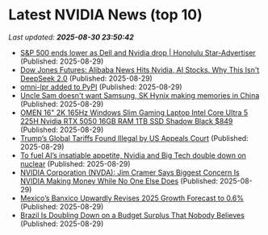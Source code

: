 # Latest NVIDIA News (top 10)
_Last updated: **2025-08-30 23:50:42**_

- [S&P 500 ends lower as Dell and Nvidia drop | Honolulu Star-Advertiser](https://www.staradvertiser.com/2025/08/29/breaking-news/sp-500-ends-lower-as-dell-and-nvidia-drop/) (Published: 2025-08-29)
- [Dow Jones Futures: Alibaba News Hits Nvidia, AI Stocks. Why This Isn't DeepSeek 2.0](https://biztoc.com/x/bd3f9a1cc7710e22) (Published: 2025-08-29)
- [omni-lpr added to PyPI](https://pypi.org/project/omni-lpr/) (Published: 2025-08-29)
- [Uncle Sam doesn't want Samsung, SK Hynix making memories in China](https://www.theregister.com/2025/08/29/uncle_sam_doesnt_want_samsung/) (Published: 2025-08-29)
- [OMEN 16" 2K 165Hz Windows Slim Gaming Laptop Intel Core Ultra 5 225H Nvidia RTX 5050 16GB RAM 1TB SSD Shadow Black $849](https://slickdeals.net/f/18566590-omen-16-2k-165hz-windows-slim-gaming-laptop-intel-core-ultra-5-225h-nvidia-rtx-5050-16gb-ram-1tb-ssd-shadow-black-849) (Published: 2025-08-29)
- [Trump’s Global Tariffs Found Illegal by US Appeals Court](https://biztoc.com/x/43c805dc7c8bb096) (Published: 2025-08-29)
- [To fuel AI’s insatiable appetite, Nvidia and Big Tech double down on nuclear](https://biztoc.com/x/3bb930284cb17a6a) (Published: 2025-08-29)
- [NVIDIA Corporation (NVDA): Jim Cramer Says Biggest Concern Is NVIDIA Making Money While No One Else Does](https://consent.yahoo.com/v2/collectConsent?sessionId=1_cc-session_2eab09f2-a409-4d73-9388-82aa12138ed8) (Published: 2025-08-29)
- [Mexico’s Banxico Upwardly Revises 2025 Growth Forecast to 0.6%](https://biztoc.com/x/2a28b8c8b68ce709) (Published: 2025-08-29)
- [Brazil Is Doubling Down on a Budget Surplus That Nobody Believes](https://biztoc.com/x/3b9a39da02b2ac15) (Published: 2025-08-29)
